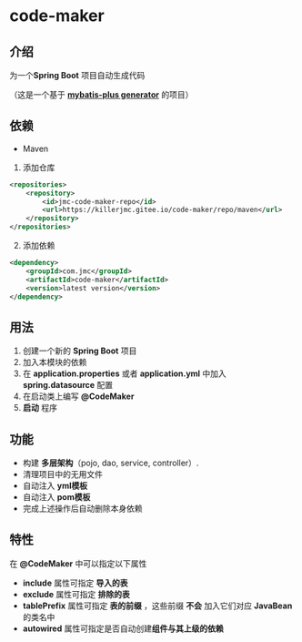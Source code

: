 # code-maker

## 介绍

为一个**Spring Boot** 项目自动生成代码

（这是一个基于 **[mybatis-plus generator](https://gitee.com/baomidou/generator)** 的项目）

## 依赖
+ Maven

1. 添加仓库
```xml
<repositories>
    <repository>
        <id>jmc-code-maker-repo</id>
        <url>https://killerjmc.gitee.io/code-maker/repo/maven</url>
    </repository>
</repositories>
```

2. 添加依赖
```xml
<dependency>
    <groupId>com.jmc</groupId>
    <artifactId>code-maker</artifactId>
    <version>latest version</version>
</dependency>
```


## 用法

1. 创建一个新的 **Spring Boot** 项目
2. 加入本模块的依赖
3. 在 **application.properties** 或者 **application.yml** 中加入 **spring.datasource** 配置
4. 在启动类上编写 **@CodeMaker**
5. **启动** 程序

## 功能

+ 构建 **多层架构**（pojo, dao, service, controller）.
+ 清理项目中的无用文件
+ 自动注入 **yml模板**
+ 自动注入 **pom模板**
+ 完成上述操作后自动删除本身依赖

## 特性
在 **@CodeMaker** 中可以指定以下属性
+ **include** 属性可指定 **导入的表**
+ **exclude** 属性可指定 **排除的表**
+ **tablePrefix** 属性可指定 **表的前缀** ，这些前缀 **不会** 加入它们对应
 **JavaBean** 的类名中
+ **autowired** 属性可指定是否自动创建**组件与其上级的依赖**

